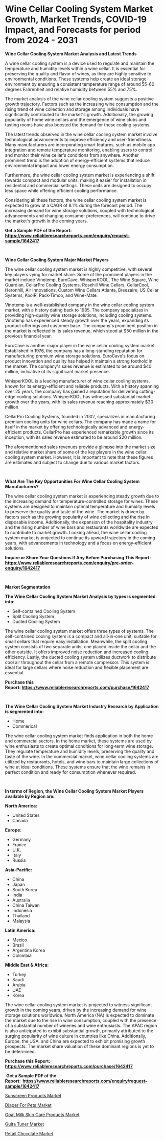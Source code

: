 <p><h1>Wine Cellar Cooling System Market Growth, Market Trends, COVID-19 Impact, and Forecasts for period from 2024 - 2031</h1></p><p><strong>Wine Cellar Cooling System Market Analysis and Latest Trends</strong></p>
<p><p>A wine cellar cooling system is a device used to regulate and maintain the temperature and humidity levels within a wine cellar. It is essential for preserving the quality and flavor of wines, as they are highly sensitive to environmental conditions. These systems help create an ideal storage environment by ensuring a consistent temperature range of around 55-60 degrees Fahrenheit and relative humidity between 55% and 75%.</p><p>The market analysis of the wine cellar cooling system suggests a positive growth trajectory. Factors such as the increasing wine consumption and the rising trend of wine collection and storage among individuals have significantly contributed to the market's growth. Additionally, the growing popularity of home wine cellars and the emergence of wine clubs and tasting rooms have also boosted the demand for these cooling systems.</p><p>The latest trends observed in the wine cellar cooling system market involve technological advancements to improve efficiency and user-friendliness. Many manufacturers are incorporating smart features, such as mobile app integration and remote temperature monitoring, enabling users to control and monitor their wine cellar's conditions from anywhere. Another prominent trend is the adoption of energy-efficient systems that reduce environmental impact and lower energy consumption.</p><p>Furthermore, the wine cellar cooling system market is experiencing a shift towards compact and modular units, making it easier for installation in residential and commercial settings. These units are designed to occupy less space while offering efficient cooling performance.</p><p>Considering all these factors, the wine cellar cooling system market is expected to grow at a CAGR of 8.1% during the forecast period. The increasing demand for wine storage solutions, coupled with technological advancements and changing consumer preferences, will continue to drive the market's growth in the coming years.</p></p>
<p><strong>Get a Sample PDF of the Report:&nbsp; <a href="https://www.reliableresearchreports.com/enquiry/request-sample/1642417">https://www.reliableresearchreports.com/enquiry/request-sample/1642417</a></strong></p>
<p>&nbsp;</p>
<p><strong>Wine Cellar Cooling System Major Market Players</strong></p>
<p><p>The wine cellar cooling system market is highly competitive, with several key players vying for market share. Some of the prominent players in the market include Vinotemp, EuroCave, WhisperKOOL, The Wine Square, Wine Guardian, CellarPro Cooling Systems, Rosehill Wine Cellars, CellarCool, Heronhill, Air Innovations, Custom Wine Cellars Atlanta, Breezaire, US Cellar Systems, KoolR, Pack-Timco, and Wine-Mate.</p><p>Vinotemp is a well-established company in the wine cellar cooling system market, with a history dating back to 1985. The company specializes in providing high-quality wine storage solutions, including cooling systems. Vinotemp has experienced steady growth over the years, expanding its product offerings and customer base. The company's prominent position in the market is reflected in its sales revenue, which stood at $50 million in the previous financial year.</p><p>EuroCave is another major player in the wine cellar cooling system market. Established in 1976, the company has a long-standing reputation for manufacturing premium wine storage solutions. EuroCave's focus on product innovation and quality has helped it maintain a strong foothold in the market. The company's sales revenue is estimated to be around $40 million, indicative of its significant market presence.</p><p>WhisperKOOL is a leading manufacturer of wine cellar cooling systems, known for its energy-efficient and reliable products. With a history spanning over 25 years, the company has gained a reputation for delivering cutting-edge cooling solutions. WhisperKOOL has witnessed substantial market growth over the years, with its sales revenue reaching approximately $30 million.</p><p>CellarPro Cooling Systems, founded in 2002, specializes in manufacturing premium cooling units for wine cellars. The company has made a name for itself in the market by offering technologically advanced and energy-efficient products. CellarPro has experienced remarkable growth since its inception, with its sales revenue estimated to be around $20 million.</p><p>The aforementioned sales revenues provide a glimpse into the market size and relative market share of some of the key players in the wine cellar cooling system market. However, it is important to note that these figures are estimates and subject to change due to various market factors.</p></p>
<p>&nbsp;</p>
<p><strong>What Are The Key Opportunities For Wine Cellar Cooling System Manufacturers?</strong></p>
<p><p>The wine cellar cooling system market is experiencing steady growth due to the increasing demand for temperature-controlled storage for wines. These systems are designed to maintain optimal temperature and humidity levels to preserve the quality and taste of the wine. The market is driven by factors such as the growing popularity of wine collecting and the rise in disposable income. Additionally, the expansion of the hospitality industry and the rising number of wine bars and restaurants worldwide are expected to contribute to market growth. Looking ahead, the wine cellar cooling system market is projected to continue its upward trajectory in the coming years, with advancements in technology and a focus on energy-efficient solutions.</p></p>
<p><strong>Inquire or Share Your Questions If Any Before Purchasing This Report: <a href="https://www.reliableresearchreports.com/enquiry/pre-order-enquiry/1642417">https://www.reliableresearchreports.com/enquiry/pre-order-enquiry/1642417</a></strong></p>
<p>&nbsp;</p>
<p><strong>Market Segmentation</strong></p>
<p><strong>The Wine Cellar Cooling System Market Analysis by types is segmented into:</strong></p>
<p><ul><li>Self-contained Cooling System</li><li>Split Cooling System</li><li>Ducted Cooling System</li></ul></p>
<p><p>The wine cellar cooling system market offers three types of systems. The self-contained cooling system is a compact and all-in-one unit, suitable for small cellars that require easy installation. Meanwhile, the split cooling system consists of two separate units, one placed inside the cellar and the other outside. It offers improved noise reduction and increased cooling efficiency. Lastly, the ducted cooling system utilizes ductwork to distribute cool air throughout the cellar from a remote compressor. This system is ideal for large cellars where noise reduction and flexible placement are essential.</p></p>
<p><strong>Purchase this Report:&nbsp;<a href="https://www.reliableresearchreports.com/purchase/1642417">https://www.reliableresearchreports.com/purchase/1642417</a></strong></p>
<p>&nbsp;</p>
<p><strong>The Wine Cellar Cooling System Market Industry Research by Application is segmented into:</strong></p>
<p><ul><li>Home</li><li>Commerical</li></ul></p>
<p><p>The wine cellar cooling system market finds application in both the home and commercial sectors. In the home market, these systems are used by wine enthusiasts to create optimal conditions for long-term wine storage. They regulate temperature and humidity levels, preserving the quality and taste of the wine. In the commercial market, wine cellar cooling systems are utilized by restaurants, hotels, and wine bars to maintain large collections of wine at ideal conditions. These systems ensure that the wine remains in perfect condition and ready for consumption whenever required.</p></p>
<p>&nbsp;</p>
<p><strong>In terms of Region, the Wine Cellar Cooling System Market Players available by Region are:</strong></p>
<p>
    <p> <strong> North America: </strong>
        <ul>
            <li>United States</li>
            <li>Canada</li>
        </ul>
        </p> 
    <p> <strong> Europe: </strong>
        <ul>
            <li>Germany</li>
            <li>France</li>
            <li>U.K.</li>
            <li>Italy</li>
            <li>Russia</li>
        </ul>
        </p> 
    <p> <strong> Asia-Pacific: </strong>
        <ul>
            <li>China</li>
            <li>Japan</li>
            <li>South Korea</li>
            <li>India</li>
            <li>Australia</li>
            <li>China Taiwan</li>
            <li>Indonesia</li>
            <li>Thailand</li>
            <li>Malaysia</li>
        </ul>
        </p> 
    <p> <strong> Latin America: </strong>
        <ul>
            <li>Mexico</li>
            <li>Brazil</li>
            <li>Argentina Korea</li>
            <li>Colombia</li>
        </ul>
        </p> 
    <p> <strong> Middle East & Africa: </strong>
        <ul>
            <li>Turkey</li>
            <li>Saudi</li>
            <li>Arabia</li>
            <li>UAE</li>
            <li>Korea</li>
        </ul>
    </p>
    </p>
<p><p>The wine cellar cooling system market is projected to witness significant growth in the coming years, driven by the increasing demand for wine storage solutions worldwide. North America (NA) is expected to dominate the market due to the rise in wine consumption, coupled with the presence of a substantial number of wineries and wine enthusiasts. The APAC region is also anticipated to exhibit substantial growth, primarily attributed to the surging popularity of wine culture in countries like China. Additionally, Europe, the USA, and China are expected to exhibit promising growth prospects. The market share valuation of these dominant regions is yet to be determined.</p></p>
<p><strong>Purchase this Report: <a href="https://www.reliableresearchreports.com/purchase/1642417">https://www.reliableresearchreports.com/purchase/1642417</a></strong></p>
<p>&nbsp;<strong>Get a Sample PDF of the Report:&nbsp;&nbsp;<a href="https://www.reliableresearchreports.com/enquiry/request-sample/1642417">https://www.reliableresearchreports.com/enquiry/request-sample/1642417</a></strong></p>
<p><strong></strong></p>
<p><p><a href="https://github.com/santosh758595/Market-Research-Report-List-2/blob/main/sunscreen-products-market.md">Sunscreen Products Market</a></p><p><a href="https://github.com/Chiragrp24/Market-Research-Report-List-2/blob/main/diaper-for-pets-market.md">Diaper For Pets Market</a></p><p><a href="https://github.com/YashRP12/Market-Research-Report-List-2/blob/main/goat-milk-skin-care-products-market.md">Goat Milk Skin Care Products Market</a></p><p><a href="https://github.com/Chiragrp25/Market-Research-Report-List-2/blob/main/guita-tuner-market.md">Guita Tuner Market</a></p><p><a href="https://github.com/Chiragrp26/Market-Research-Report-List-2/blob/main/retail-chocolate-market.md">Retail Chocolate Market</a></p></p>
